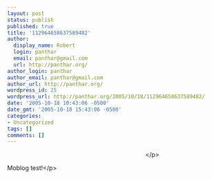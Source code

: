 ```yaml
---
layout: post
status: publish
published: true
title: '112964658637589482'
author:
  display_name: Robert
  login: panthar
  email: panthar@gmail.com
  url: http://panthar.org/
author_login: panthar
author_email: panthar@gmail.com
author_url: http://panthar.org/
wordpress_id: 25
wordpress_url: http://panthar.org/2005/10/18/112964658637589482/
date: '2005-10-18 10:43:06 -0500'
date_gmt: '2005-10-18 15:43:06 -0500'
categories:
- Uncategorized
tags: []
comments: []
---
```

<p><img width="320"&#47;><&#47;p>
<p>Moblog test!<&#47;p></p>
